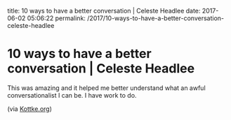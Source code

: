 title: 10 ways to have a better conversation | Celeste Headlee
date: 2017-06-02 05:06:22
permalink: /2017/10-ways-to-have-a-better-conversation-celeste-headlee

# 10 ways to have a better conversation | Celeste Headlee

This was amazing and it helped me better understand what an awful conversationalist I can be. I have work to do.

(via [Kottke.org][1])

 [1]: http://kottke.org/17/05/10-ways-to-have-a-better-conversation
